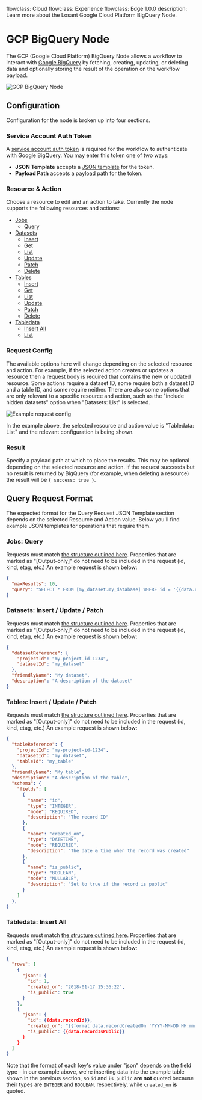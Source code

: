 flowclass: Cloud
flowclass: Experience
flowclass: Edge 1.0.0
description: Learn more about the Losant Google Cloud Platform BigQuery Node.

# GCP BigQuery Node

The GCP (Google Cloud Platform) BigQuery Node allows a workflow to interact with [Google BigQuery](https://cloud.google.com/bigquery/what-is-bigquery) by fetching, creating, updating, or deleting data and optionally storing the result of the operation on the workflow payload.

![GCP BigQuery Node](/images/workflows/data/google-big-query-node.png "GCP BigQuery Node")

## Configuration

Configuration for the node is broken up into four sections.

### Service Account Auth Token

A [service account auth token](https://cloud.google.com/docs/authentication/getting-started#creating_a_service_account) is required for the workflow to authenticate with Google BigQuery. You may enter this token one of two ways:

- **JSON Template** accepts a [JSON template](/workflows/accessing-payload-data/#json-templates) for the token.
- **Payload Path** accepts a [payload path](/workflows/accessing-payload-data/#payload-paths) for the token.

### Resource & Action

Choose a resource to edit and an action to take. Currently the node supports the following resources and actions:

- [Jobs](https://cloud.google.com/bigquery/docs/reference/rest/v2/jobs)
    - [Query](https://cloud.google.com/bigquery/docs/reference/rest/v2/jobs/query)
- [Datasets](https://cloud.google.com/bigquery/docs/reference/rest/v2/datasets)
    - [Insert](https://cloud.google.com/bigquery/docs/reference/rest/v2/datasets/insert)
    - [Get](https://cloud.google.com/bigquery/docs/reference/rest/v2/datasets/get)
    - [List](https://cloud.google.com/bigquery/docs/reference/rest/v2/datasets/list)
    - [Update](https://cloud.google.com/bigquery/docs/reference/rest/v2/datasets/update)
    - [Patch](https://cloud.google.com/bigquery/docs/reference/rest/v2/datasets/patch)
    - [Delete](https://cloud.google.com/bigquery/docs/reference/rest/v2/datasets/delete)
- [Tables](https://cloud.google.com/bigquery/docs/reference/rest/v2/tables)
    - [Insert](https://cloud.google.com/bigquery/docs/reference/rest/v2/tables/insert)
    - [Get](https://cloud.google.com/bigquery/docs/reference/rest/v2/tables/get)
    - [List](https://cloud.google.com/bigquery/docs/reference/rest/v2/tables/list)
    - [Update](https://cloud.google.com/bigquery/docs/reference/rest/v2/tables/update)
    - [Patch](https://cloud.google.com/bigquery/docs/reference/rest/v2/tables/patch)
    - [Delete](https://cloud.google.com/bigquery/docs/reference/rest/v2/tables/delete)
- [Tabledata](https://cloud.google.com/bigquery/docs/reference/rest/v2/tabledata)
    - [Insert All](https://cloud.google.com/bigquery/docs/reference/rest/v2/tabledata/insertAll)
    - [List](https://cloud.google.com/bigquery/docs/reference/rest/v2/tabledata/list)

### Request Config

The available options here will change depending on the selected resource and action. For example, if the selected action creates or updates a resource then a request body is required that contains the new or updated resource. Some actions require a dataset ID, some require both a dataset ID and a table ID, and some require neither. There are also some options that are only relevant to a specific resource and action, such as the "include hidden datasets" option when "Datasets: List" is selected.

![Example request config](/images/workflows/data/google-big-query-request-config.png "Example Request Config")

In the example above, the selected resource and action value is "Tabledata: List" and the relevant configuration is being shown.

### Result

Specify a payload path at which to place the results. This may be optional depending on the selected resource and action. If the request succeeds but no result is returned by BigQuery (for example, when deleting a resource)  the result will be `{ success: true }`.

## Query Request Format

The expected format for the Query Request JSON Template section depends on the selected Resource and Action value. Below you'll find example JSON templates for operations that require them.

### Jobs: Query

Requests must match [the structure outlined here](https://cloud.google.com/bigquery/docs/reference/rest/v2/jobs/query#request-body). Properties that are marked as "[Output-only]" do not need to be included in the request (id, kind, etag, etc.) An example request is shown below:

```json
{
  "maxResults": 10,
  "query": "SELECT * FROM [my_dataset.my_database] WHERE id = '{{data.recordId}}' LIMIT 10"
}
```

### Datasets: Insert / Update / Patch

Requests must match [the structure outlined here](https://cloud.google.com/bigquery/docs/reference/rest/v2/datasets#resource). Properties that are marked as "[Output-only]" do not need to be included in the request (id, kind, etag, etc.) An example request is shown below:

```json
{
  "datasetReference": {
    "projectId": "my-project-id-1234",
    "datasetId": "my_dataset"
  },
  "friendlyName": "My dataset",
  "description": "A description of the dataset"
}
```

### Tables: Insert / Update / Patch

Requests must match [the structure outlined here](https://cloud.google.com/bigquery/docs/reference/rest/v2/tables#resource-representations). Properties that are marked as "[Output-only]" do not need to be included in the request (id, kind, etag, etc.) An example request is shown below:

```json
{
  "tableReference": {
    "projectId": "my-project-id-1234",
    "datasetId": "my_dataset",
    "tableId": "my_table"
  },
  "friendlyName": "My table",
  "description": "A description of the table",
  "schema": {
    "fields": [
      {
        "name": "id",
        "type": "INTEGER",
        "mode": "REQUIRED",
        "description": "The record ID"
      },
      {
        "name": "created_on",
        "type": "DATETIME",
        "mode": "REQUIRED",
        "description": "The date & time when the record was created"
      },
      {
        "name": "is_public",
        "type": "BOOLEAN",
        "mode": "NULLABLE",
        "description": "Set to true if the record is public"
      }
    ]
  },
}
```

### Tabledata: Insert All

Requests must match [the structure outlined here](https://cloud.google.com/bigquery/docs/reference/rest/v2/tabledata/insertAll#request-body). Properties that are marked as "[Output-only]" do not need to be included in the request (id, kind, etag, etc.) An example request is shown below:

```json
{
  "rows": [
    {
      "json": {
        "id": 1,
        "created_on": "2018-01-17 15:36:22",
        "is_public": true
      }
    },
    {
      "json": {
        "id": {{data.recordId}},
        "created_on": "{{format data.recordCreatedOn 'YYYY-MM-DD HH:mm:ss'}}",
        "is_public": {{data.recordIsPublic}}
      }
    }
  ]
}
```

Note that the format of each key's value under "json" depends on the field type - in our example above, we're inserting data into the example table shown in the previous section, so `id` and `is_public` **are not** quoted because their types are `INTEGER` and `BOOLEAN`, respectively, while `created_on` **is** quoted.
